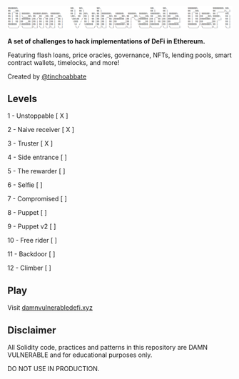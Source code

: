 ![](cover.png)

**A set of challenges to hack implementations of DeFi in Ethereum.**

Featuring flash loans, price oracles, governance, NFTs, lending pools, smart contract wallets, timelocks, and more!

Created by [@tinchoabbate](https://twitter.com/tinchoabbate)

## Levels

1 - Unstoppable [ X ]

2 - Naive receiver [ X ]

3 - Truster [ X ]

4 - Side entrance [ ]

5 - The rewarder [ ]

6 - Selfie [ ]

7 - Compromised [ ]

8 - Puppet [ ]

9 - Puppet v2 [ ]

10 - Free rider [ ]

11 - Backdoor [ ]

12 - Climber [ ]

## Play

Visit [damnvulnerabledefi.xyz](https://damnvulnerabledefi.xyz)

## Disclaimer

All Solidity code, practices and patterns in this repository are DAMN VULNERABLE and for educational purposes only.

DO NOT USE IN PRODUCTION.
